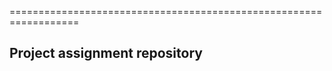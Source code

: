 ==================================================================
## Project assignment repository
